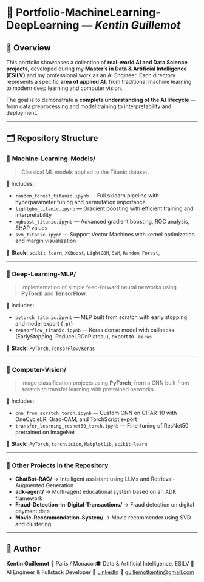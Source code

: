 # 🧠 Portfolio-MachineLearning-DeepLearning — *Kentin Guillemot*

## 🎯 Overview

This portfolio showcases a collection of **real-world AI and Data Science projects**, developed during my **Master’s in Data & Artificial Intelligence (ESILV)** and my professional work as an AI Engineer.
Each directory represents a specific **area of applied AI**, from traditional machine learning to modern deep learning and computer vision.

The goal is to demonstrate a **complete understanding of the AI lifecycle** — from data preprocessing and model training to interpretability and deployment.

---

## 🗂️ Repository Structure

### 🔹 **Machine-Learning-Models/**

> Classical ML models applied to the Titanic dataset.

📘 Includes:

* `random_forest_titanic.ipynb` — Full sklearn pipeline with hyperparameter tuning and permutation importance
* `lightgbm_titanic.ipynb` — Gradient boosting with efficient training and interpretability
* `xgboost_titanic.ipynb` — Advanced gradient boosting, ROC analysis, SHAP values
* `svm_titanic.ipynb` — Support Vector Machines with kernel optimization and margin visualization

🧰 **Stack:** `scikit-learn`, `XGBoost`, `LightGBM`, `SVM`, `Random Forest`, 

---

### 🔹 **Deep-Learning-MLP/**

> Implementation of simple feed-forward neural networks using **PyTorch** and **TensorFlow**.

📘 Includes:

* `pytorch_titanic.ipynb` — MLP built from scratch with early stopping and model export (`.pt`)
* `tensorflow_titanic.ipynb` — Keras dense model with callbacks (EarlyStopping, ReduceLROnPlateau), export to `.keras`

🧰 **Stack:** `PyTorch`, `TensorFlow/Keras`

---

### 🔹 **Computer-Vision/**

> Image classification projects using **PyTorch**, from a CNN built from scratch to transfer learning with pretrained networks.

📘 Includes:

* `cnn_from_scratch_torch.ipynb` — Custom CNN on CIFAR-10 with OneCycleLR, Grad-CAM, and TorchScript export
* `transfer_learning_resnet50_torch.ipynb` — Fine-tuning of ResNet50 pretrained on ImageNet

🧰 **Stack:** `PyTorch`, `torchvision`, `Matplotlib`, `scikit-learn`

---

### 🔹 Other Projects in the Repository

* **ChatBot-RAG/** → Intelligent assistant using LLMs and Retrieval-Augmented Generation
* **adk-agent/** → Multi-agent educational system based on an ADK framework
* **Fraud-Detection-in-Digital-Transactions/** → Fraud detection on digital payment data
* **Movie-Recommendation-System/** → Movie recommender using SVD and clustering

---

## 👤 Author

**Kentin Guillemot**
📍 Paris / Monaco
🎓 Data & Artificial Intelligence, ESILV
💼 AI Engineer & Fullstack Developer
🔗 [LinkedIn](https://www.linkedin.com/in/kentin-guillemot-818651233)
📧 [guillemotkentin@gmail.com](mailto:guillemotkentin@gmail.com)
